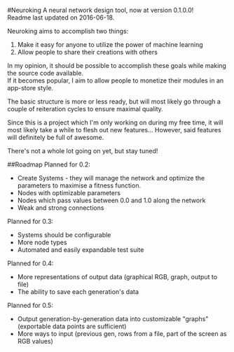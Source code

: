 #Neuroking
A neural network design tool, now at version 0.1.0.0! <br />
Readme last updated on 2016-06-18. <br />

Neuroking aims to accomplish two things: <br />
1) Make it easy for anyone to utilize the power of machine learning <br />
2) Allow people to share their creations with others <br />

In my opinion, it should be possible to accomplish these goals while making the source code available. <br />
If it becomes popular, I aim to allow people to monetize their modules in an app-store style. <br />

The basic structure is more or less ready, but will most likely go through a couple of reiteration cycles to ensure maximal quality. <br />

Since this is a project which I'm only working on during my free time, it will most likely take a while to flesh out new features... However, said features will definitely be full of awesome. <br />

There's not a whole lot going on yet, but stay tuned! <br />

##Roadmap
Planned for 0.2:
- Create Systems - they will manage the network and optimize the parameters to maximise a fitness function.
- Nodes with optimizable parameters
- Nodes which pass values between 0.0 and 1.0 along the network
- Weak and strong connections

Planned for 0.3:
- Systems should be configurable
- More node types
- Automated and easily expandable test suite

Planned for 0.4:
- More representations of output data (graphical RGB, graph, output to file)
- The ability to save each generation's data

Planned for 0.5:
- Output generation-by-generation data into customizable "graphs" (exportable data points are sufficient)
- More ways to input (previous gen, rows from a file, part of the screen as RGB values)

